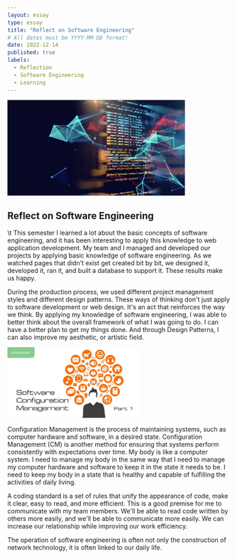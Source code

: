 ```yaml
---
layout: essay
type: essay
title: "Reflect on Software Engineering"
# All dates must be YYYY-MM-DD format!
date: 2022-12-14
published: true
labels:
  - Reflection
  - Software Engineering
  - Learning
---
```


<img class="img-fluid" src="../img/SE1.png" width="400px">

## Reflect on Software Engineering

\t This semester I learned a lot about the basic concepts of software engineering, and it has been interesting to apply this knowledge to web application development. My team and I managed and developed our projects by applying basic knowledge of software engineering. As we watched pages that didn't exist get created bit by bit, we designed it, developed it, ran it, and built a database to support it. These results make us happy.

During the production process, we used different project management styles and different design patterns. These ways of thinking don't just apply to software development or web design. It's an act that reinforces the way we think. By applying my knowledge of software engineering, I was able to better think about the overall framework of what I was going to do. I can have a better plan to get my things done. And through Design Patterns, I can also improve my aesthetic, or artistic field.

<img class="img-fluid" src="../img/SE2.png" width="300px">

Configuration Management is the process of maintaining systems, such as computer hardware and software, in a desired state. Configuration Management (CM) is another method for ensuring that systems perform consistently with expectations over time. My body is like a computer system. I need to manage my body in the same way that I need to manage my computer hardware and software to keep it in the state it needs to be. I need to keep my body in a state that is healthy and capable of fulfilling the activities of daily living.

A coding standard is a set of rules that unify the appearance of code, make it clear, easy to read, and more efficient. This is a good premise for me to communicate with my team members. We'll be able to read code written by others more easily, and we'll be able to communicate more easily. We can increase our relationship while improving our work efficiency.

The operation of software engineering is often not only the construction of network technology, it is often linked to our daily life.
